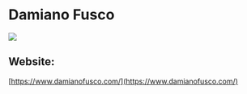 # Damiano Fusco
<img src="https://cr-skills-chart-widget.azurewebsites.net/api/api?username=damianof" />

## Website:
[https://www.damianofusco.com/](https://www.damianofusco.com/)
